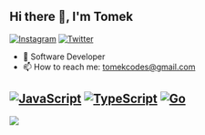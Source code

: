 ## Hi there 👋, I'm Tomek

[![Instagram](https://img.shields.io/badge/Instagram-323330?style=flat-square&logo=instagram&logoColor=E4405F)](https://instagram.com/developertomek/)
[![Twitter](https://img.shields.io/badge/Twitter-323330?style=flat-square&logo=x&logoColor=1DA1F2)](https://www.twitter.com/developertomek/)


- 🏢 Software Developer
- 📫 How to reach me: tomekcodes@gmail.com



[![JavaScript](https://img.shields.io/badge/JavaScript-323330?style=flat-square&logo=javascript&logoColor=F7DF1E)](https://github.com/developertomek/)
[![TypeScript](https://img.shields.io/badge/TypeScript-323330?style=flat-square&logo=typescript&logoColor=007ACC)](https://github.com/developertomek/)
[![Go](https://img.shields.io/badge/Go-323330?style=flat-square&logo=go&logoColor=00ADD8)](https://github.com/developertomek/)
---

![](https://komarev.com/ghpvc/?username=developertomek)
